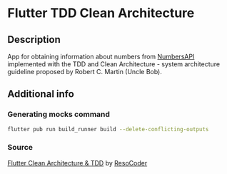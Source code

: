 # Flutter TDD Clean Architecture

## Description
App for obtaining information about numbers from [NumbersAPI](http://numbersapi.com) implemented with the TDD and Clean Architecture - system architecture guideline proposed by Robert C. Martin (Uncle Bob).

## Additional info

### Generating mocks command
```sh
flutter pub run build_runner build --delete-conflicting-outputs
```

### Source
[Flutter Clean Architecture & TDD](https://www.youtube.com/watch?v=dc3B_mMrZ-Q) by [ResoCoder](https://resocoder.com)
